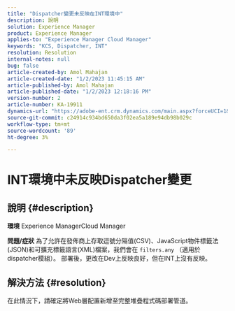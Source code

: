 ```yaml
---
title: "Dispatcher變更未反映在INT環境中"
description: 說明
solution: Experience Manager
product: Experience Manager
applies-to: "Experience Manager Cloud Manager"
keywords: "KCS, Dispatcher, INT"
resolution: Resolution
internal-notes: null
bug: false
article-created-by: Amol Mahajan
article-created-date: "1/2/2023 11:45:15 AM"
article-published-by: Amol Mahajan
article-published-date: "1/2/2023 12:18:16 PM"
version-number: 2
article-number: KA-19911
dynamics-url: "https://adobe-ent.crm.dynamics.com/main.aspx?forceUCI=1&pagetype=entityrecord&etn=knowledgearticle&id=110e60e6-928a-ed11-81ac-6045bd006ce9"
source-git-commit: c24914c934bd650da3f02ea5a189e94db98b029c
workflow-type: tm+mt
source-wordcount: '89'
ht-degree: 3%

---
```


# INT環境中未反映Dispatcher變更

## 說明 {#description}

<b>環境</b>
Experience ManagerCloud Manager


<b>問題/症狀</b>
為了允許在發佈商上存取逗號分隔值(CSV)、JavaScript物件標籤法(JSON)和可擴充標籤語言(XML)檔案，我們會在 `filters.any` （適用於dispatcher模組）。 部署後，更改在Dev上反映良好，但在INT上沒有反映。


## 解決方法 {#resolution}

在此情況下，請確定將Web層配置新增至完整堆疊程式碼部署管道。
